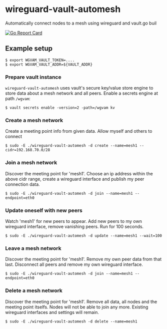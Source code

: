 # wireguard-vault-automesh
Automatically connect nodes to a mesh using wireguard and vault.go buil

[![Go Report Card](https://goreportcard.com/badge/github.com/aschmidt75/wireguard-vault-automesh)](https://goreportcard.com/report/github.com/aschmidt75/wireguard-vault-automesh)

## Example setup

```
$ export WGVAM_VAULT_TOKEN=....
$ export WGVAM_VAULT_ADDR=${VAULT_ADDR}
```

### Prepare vault instance

`wireguard-vault-automesh` uses vault's secure key/value store engine to store data about a mesh network and all peers.
Enable a secrets engine at path `/wgvam`:

```
$ vault secrets enable -version=2 -path=/wgvam kv
```

### Create a mesh network

Create a meeting point info from given data. Allow myself and others to connect

```
$ sudo -E ./wireguard-vault-automesh -d create --name=mesh1 --cidr=192.168.70.0/28
```

### Join a mesh network

Discover the meeting point for 'mesh1'. Choose an ip address within the above cidr range,
create a wireguard interface and publish my peer connection data.

```
$ sudo -E ./wireguard-vault-automesh -d join --name=mesh1 --endpoint=eth0
```

### Update oneself with new peers

Watch 'mesh1' for new peers to appear. Add new peers to my own wireguard interface, remove
vanishing peers. Run for 100 seconds.

```
$ sudo -E ./wireguard-vault-automesh -d update --name=mesh1 --wait=100
```

### Leave a mesh network

Discover the meeting point for 'mesh1'. Remove my own peer data from that last.
Disconnect all peers and remove my own wireguard interface.

```
$ sudo -E ./wireguard-vault-automesh -d join --name=mesh1 --endpoint=eth0
```

### Delete a mesh network

Discover the meeting point for 'mesh1'. Remove all data, all nodes and the
meeting point itselfs. Nodes will not be able to join any more.
Existing wireguard interfaces and settings will remain.

```
$ sudo -E ./wireguard-vault-automesh -d delete --name=mesh1 
```
